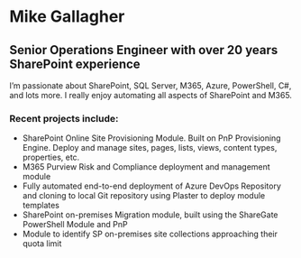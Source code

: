 # Mike Gallagher
## Senior Operations Engineer with over 20 years SharePoint experience

I’m passionate about SharePoint, SQL Server, M365, Azure, PowerShell, C#, and lots more. I really enjoy automating all aspects of SharePoint and M365.

### Recent projects include:

- SharePoint Online Site Provisioning Module. Built on PnP Provisioning Engine. Deploy and manage sites, pages, lists, views, content types, properties, etc. 
- M365 Purview Risk and Compliance deployment and management module
- Fully automated end-to-end deployment of Azure DevOps Repository and cloning to local Git repository using Plaster to deploy module templates
- SharePoint on-premises Migration module, built using the ShareGate PowerShell Module and PnP
- Module to identify SP on-premises site collections approaching their quota limit
